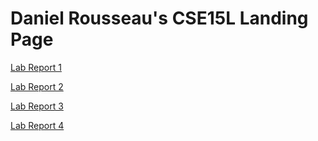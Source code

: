 # Daniel Rousseau's CSE15L Landing Page

[Lab Report 1](lab-report-1-week-0.md)

[Lab Report 2](lab-report-2-week-4.md)

[Lab Report 3](lab-report-3-week-5.md)

[Lab Report 4](lab-report-4-week-7.md)


